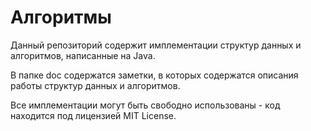 # Алгоритмы

Данный репозиторий содержит имплементации структур данных и алгоритмов, написанные на Java.

В папке doc содержатся заметки, в которых содержатся описания работы структур данных и алгоритмов.

Все имплементации могут быть свободно использованы - код находится под лицензией MIT License.